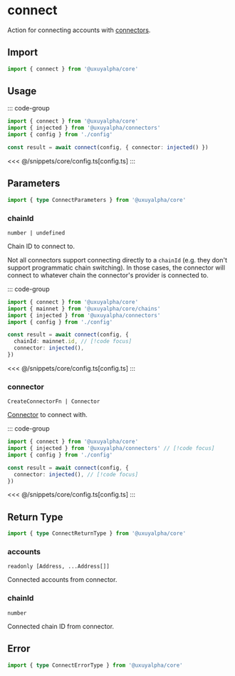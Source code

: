 <script setup>
const packageName = '@uxuyalpha/core'
const actionName = 'connect'
const typeName = 'Connect'
</script>

# connect

Action for connecting accounts with [connectors](/core/api/connectors).

## Import

```ts
import { connect } from '@uxuyalpha/core'
```

## Usage

::: code-group
```ts [index.ts]
import { connect } from '@uxuyalpha/core'
import { injected } from '@uxuyalpha/connectors'
import { config } from './config'

const result = await connect(config, { connector: injected() })
```
<<< @/snippets/core/config.ts[config.ts]
:::

## Parameters

```ts
import { type ConnectParameters } from '@uxuyalpha/core'
```

### chainId

`number | undefined`

Chain ID to connect to.

Not all connectors support connecting directly to a `chainId` (e.g. they don't support programmatic chain switching). In those cases, the connector will connect to whatever chain the connector's provider is connected to.

::: code-group
```ts [index.ts]
import { connect } from '@uxuyalpha/core'
import { mainnet } from '@uxuyalpha/core/chains'
import { injected } from '@uxuyalpha/connectors'
import { config } from './config'

const result = await connect(config, {
  chainId: mainnet.id, // [!code focus]
  connector: injected(),
})
```
<<< @/snippets/core/config.ts[config.ts]
:::

### connector

`CreateConnectorFn | Connector`

[Connector](/core/api/connectors) to connect with.

::: code-group
```ts [index.ts]
import { connect } from '@uxuyalpha/core'
import { injected } from '@uxuyalpha/connectors' // [!code focus]
import { config } from './config'

const result = await connect(config, {
  connector: injected(), // [!code focus]
})
```
<<< @/snippets/core/config.ts[config.ts]
:::

## Return Type

```ts
import { type ConnectReturnType } from '@uxuyalpha/core'
```

### accounts

`readonly [Address, ...Address[]]`

Connected accounts from connector.

### chainId

`number`

Connected chain ID from connector.

## Error

```ts
import { type ConnectErrorType } from '@uxuyalpha/core'
```

<!--@include: @shared/mutation-imports.md-->
